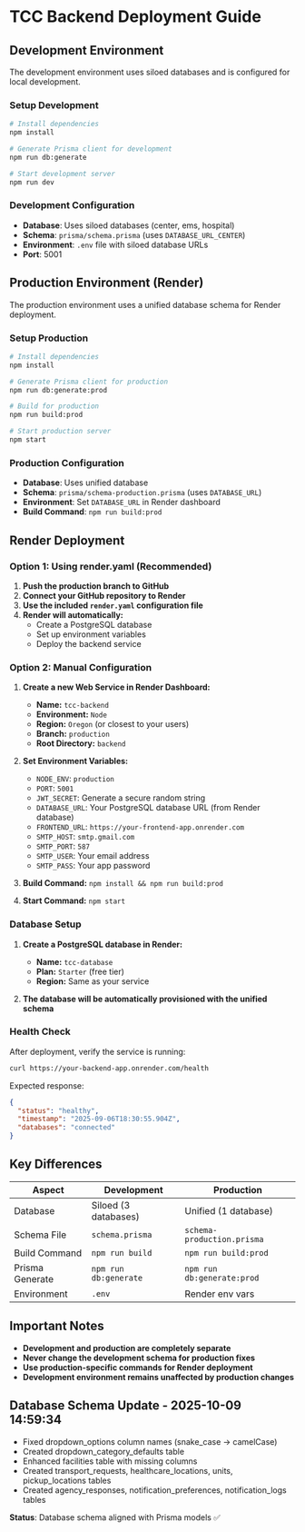 # TCC Backend Deployment Guide

## Development Environment

The development environment uses siloed databases and is configured for local development.

### Setup Development
```bash
# Install dependencies
npm install

# Generate Prisma client for development
npm run db:generate

# Start development server
npm run dev
```

### Development Configuration
- **Database**: Uses siloed databases (center, ems, hospital)
- **Schema**: `prisma/schema.prisma` (uses `DATABASE_URL_CENTER`)
- **Environment**: `.env` file with siloed database URLs
- **Port**: 5001

## Production Environment (Render)

The production environment uses a unified database schema for Render deployment.

### Setup Production
```bash
# Install dependencies
npm install

# Generate Prisma client for production
npm run db:generate:prod

# Build for production
npm run build:prod

# Start production server
npm start
```

### Production Configuration
- **Database**: Uses unified database
- **Schema**: `prisma/schema-production.prisma` (uses `DATABASE_URL`)
- **Environment**: Set `DATABASE_URL` in Render dashboard
- **Build Command**: `npm run build:prod`

## Render Deployment

### Option 1: Using render.yaml (Recommended)

1. **Push the production branch to GitHub**
2. **Connect your GitHub repository to Render**
3. **Use the included `render.yaml` configuration file**
4. **Render will automatically:**
   - Create a PostgreSQL database
   - Set up environment variables
   - Deploy the backend service

### Option 2: Manual Configuration

1. **Create a new Web Service in Render Dashboard:**
   - **Name:** `tcc-backend`
   - **Environment:** `Node`
   - **Region:** `Oregon` (or closest to your users)
   - **Branch:** `production`
   - **Root Directory:** `backend`

2. **Set Environment Variables:**
   - `NODE_ENV`: `production`
   - `PORT`: `5001`
   - `JWT_SECRET`: Generate a secure random string
   - `DATABASE_URL`: Your PostgreSQL database URL (from Render database)
   - `FRONTEND_URL`: `https://your-frontend-app.onrender.com`
   - `SMTP_HOST`: `smtp.gmail.com`
   - `SMTP_PORT`: `587`
   - `SMTP_USER`: Your email address
   - `SMTP_PASS`: Your app password

3. **Build Command:** `npm install && npm run build:prod`

4. **Start Command:** `npm start`

### Database Setup

1. **Create a PostgreSQL database in Render:**
   - **Name:** `tcc-database`
   - **Plan:** `Starter` (free tier)
   - **Region:** Same as your service

2. **The database will be automatically provisioned with the unified schema**

### Health Check

After deployment, verify the service is running:
```bash
curl https://your-backend-app.onrender.com/health
```

Expected response:
```json
{
  "status": "healthy",
  "timestamp": "2025-09-06T18:30:55.904Z",
  "databases": "connected"
}
```

## Key Differences

| Aspect | Development | Production |
|--------|-------------|------------|
| Database | Siloed (3 databases) | Unified (1 database) |
| Schema File | `schema.prisma` | `schema-production.prisma` |
| Build Command | `npm run build` | `npm run build:prod` |
| Prisma Generate | `npm run db:generate` | `npm run db:generate:prod` |
| Environment | `.env` | Render env vars |

## Important Notes

- **Development and production are completely separate**
- **Never change the development schema for production fixes**
- **Use production-specific commands for Render deployment**
- **Development environment remains unaffected by production changes**

## Database Schema Update - 2025-10-09 14:59:34

- Fixed dropdown_options column names (snake_case → camelCase)
- Created dropdown_category_defaults table
- Enhanced facilities table with missing columns
- Created transport_requests, healthcare_locations, units, pickup_locations tables
- Created agency_responses, notification_preferences, notification_logs tables

**Status**: Database schema aligned with Prisma models ✅

